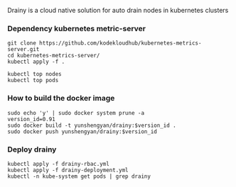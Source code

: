 Drainy is a cloud native solution for auto drain nodes in kubernetes clusters
### Dependency kubernetes metric-server
```
git clone https://github.com/kodekloudhub/kubernetes-metrics-server.git
cd kubernetes-metrics-server/
kubectl apply -f .

kubectl top nodes
kubectl top pods
```

### How to build the docker image
```
sudo echo 'y' | sudo docker system prune -a
version_id=0.91
sudo docker build -t yunshengyan/drainy:$version_id .
sudo docker push yunshengyan/drainy:$version_id
```

### Deploy drainy
```
kubectl apply -f drainy-rbac.yml
kubectl apply -f drainy-deployment.yml
kubectl -n kube-system get pods | grep drainy
```
